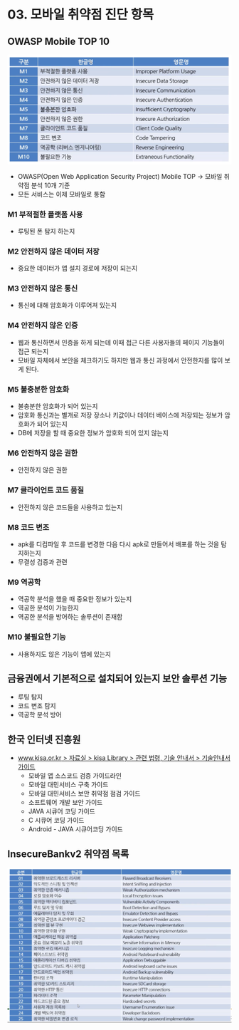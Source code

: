 # 03. 모바일 취약점 진단 항목

## OWASP Mobile TOP 10

![Untitled](/Resources/ch.03/1.png)

- OWASP(Open Web Application Security Project) Mobile TOP → 모바일 취약점 분석 10개 기준
- 모든 서비스는 이제 모바일로 통함

### M1 부적절한 플랫폼 사용

- 루팅된 폰 탐지 하는지

### M2 안전하지 않은 데이터 저장

- 중요한 데이터가 앱 설치 경로에 저장이 되는지

### M3 안전하지 않은 통신

- 통신에 대해 암호화가 이루어져 있는지

### M4 안전하지 않은 인증

- 웹과 통신하면서 인증을 하게 되는데 이때 접근 다른 사용자들의 페이지 기능들이 접근 되는지
- 모바일 자체에서 보안을 체크하기도 하지만 웹과 통신 과정에서 안전한지를 많이 보게 된다.

### M5 불충분한 암호화

- 불충분한 암호화가 되어 있는지
- 암호화 통신과는 별개로 저장 장소나 키값이나 데이터 베이스에 저장되는 정보가 암호화가 되어 있는지
- DB에 저장을 할 때 중요한 정보가 암호화 되어 있지 않는지

### M6 안전하지 않은 권한

- 안전하지 않은 권한

### M7 클라이언트 코드 품질

- 안전하지 않은 코드들을 사용하고 있는지

### M8 코드 변조

- apk를 디컴파일 후 코드를 변경한 다음 다시 apk로 만들어서 배포를 하는 것을 탐지하는지
- 무결성 검증과 관련

### M9 역공학

- 역공학 분석을 했을 때 중요한 정보가 있는지
- 역공한 분석이 가능한지
- 역공한 분석을 방어하는 솔루션이 존재함

### M10 불필요한 기능

- 사용하지도 않은 기능이 앱에 있는지

## 금융권에서 기본적으로 설치되어 있는지 보안 솔루션 기능

- 루팅 탐지
- 코드 변조 탐지
- 역공학 분석 방어

## 한국 인터넷 진흥원

- [www.kisa.or.kr > 자료실 > kisa Library > 관련 법령, 기술 안내서 > 기술안내서 가이드](https://www.kisa.or.kr/2060207)
    - 모바일 앱 소스코드 검증 가이드라인
    - 모바일 대민서비스 구축 가이드
    - 모바일 대민서비스 보안 취약점 점검 가이드
    - 소프트웨어 개발 보안 가이드
    - JAVA 시큐어 코딩 가이드
    - C 시큐어 코딩 가이드
    - Android - JAVA 시큐어코딩 가이드

## InsecureBankv2 취약점 목록
![image](/Resources/ch.03/2.png)